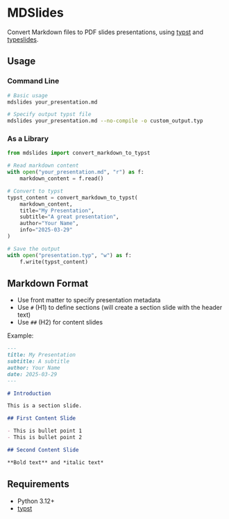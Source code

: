 # MDSlides

Convert Markdown files to PDF slides presentations, using [typst](https://github.com/typst/typst) and [typeslides](https://github.com/cavenditti/typslides).

## Usage

### Command Line

```bash
# Basic usage
mdslides your_presentation.md

# Specify output typst file
mdslides your_presentation.md --no-compile -o custom_output.typ
```

### As a Library

```python
from mdslides import convert_markdown_to_typst

# Read markdown content
with open("your_presentation.md", "r") as f:
    markdown_content = f.read()

# Convert to typst
typst_content = convert_markdown_to_typst(
    markdown_content,
    title="My Presentation",
    subtitle="A great presentation",
    author="Your Name",
    info="2025-03-29"
)

# Save the output
with open("presentation.typ", "w") as f:
    f.write(typst_content)
```

## Markdown Format

- Use front matter to specify presentation metadata
- Use `#` (H1) to define sections (will create a section slide with the header text)
- Use `##` (H2) for content slides

Example:

```markdown
---
title: My Presentation
subtitle: A subtitle
author: Your Name
date: 2025-03-29
---

# Introduction

This is a section slide.

## First Content Slide

- This is bullet point 1
- This is bullet point 2

## Second Content Slide

**Bold text** and *italic text*

```

## Requirements

- Python 3.12+
- [typst](https://github.com/typst/typst)
